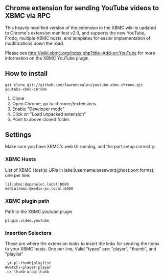 ## Chrome extension for sending YouTube videos to XBMC via RPC

  This heavily modified version of the extension in the XBMC wiki is updated to Chrome's extension manifest v2.0, and supports the new YouTube, Frodo, multiple XBMC hosts, and templates for easier implementation of modifications down the road.

  Please see http://wiki.xbmc.org/index.php?title=Add-on:YouTube for more information on the XBMC YouTube plugin.

## How to install

    git clone git://github.com/lawrencealan/youtube-xbmc-chrome.git youtube-xbmc-chrome

1. Clone
2. Open Chrome, go to chrome://extensions
3. Enable "Developer mode"
4. Click on "Load unpacked extension"
5. Point to above cloned folder.


## Settings

Make sure you have XBMC's web UI running, and the port setup correctly.

### XBMC Hosts
List of XBMC Host(s) URIs in label|username:password@host:port format, one per line:

    lil|xbmc:@openelec.local:8080
    media|xbmc:@media-pc.local:8080


### XBMC plugin path
Path to the XBMC youtube plugin

    plugin.video.youtube

### Insertion Selectors
These are where the extension looks to insert the links for sending the items to your XBMC hosts.
One per line, Valid "types" are: "player", "thumb", and "playlist"

    .yt-pl-thumb|playlist
    #watch7-player|player
    .ux-thumb-wrap|thumb

